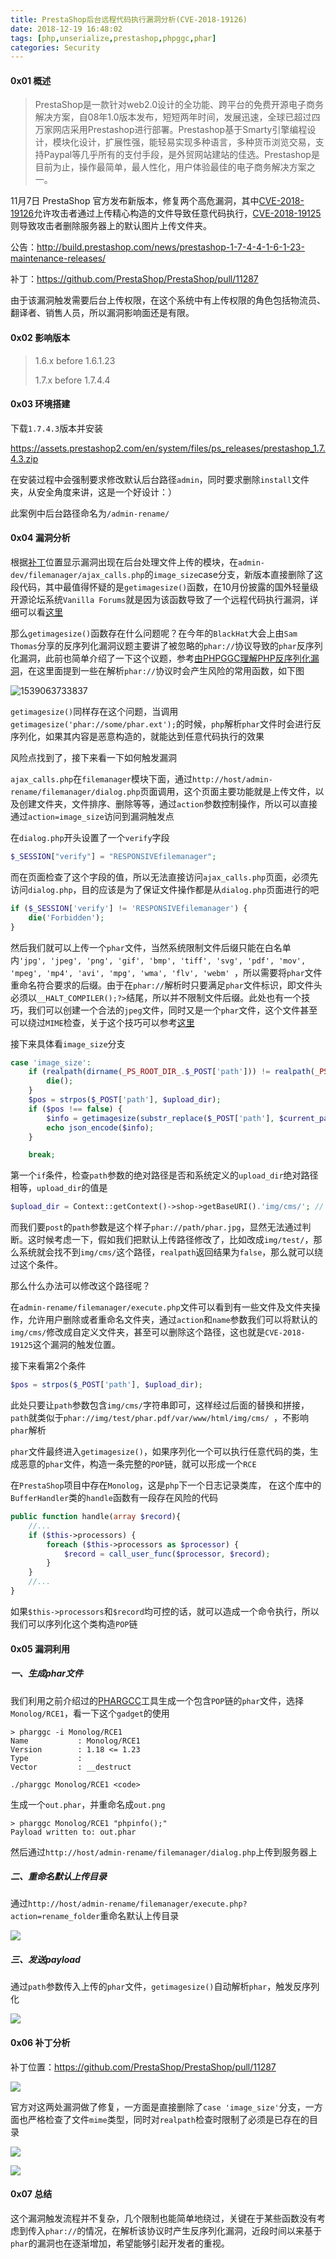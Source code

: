 ```yaml
---
title: PrestaShop后台远程代码执行漏洞分析(CVE-2018-19126)
date: 2018-12-19 16:48:02
tags: [php,unserialize,prestashop,phpggc,phar]
categories: Security
---
```


<script src="https://blog-1252261399.cos-website.ap-beijing.myqcloud.com/pangu.js"></script>

#### 0x01 概述

> PrestaShop是一款针对web2.0设计的全功能、跨平台的免费开源电子商务解决方案，自08年1.0版本发布，短短两年时间，发展迅速，全球已超过四万家网店采用Prestashop进行部署。Prestashop基于Smarty引擎编程设计，模块化设计，扩展性强，能轻易实现多种语言，多种货币浏览交易，支持Paypal等几乎所有的支付手段，是外贸网站建站的佳选。Prestashop是目前为止，操作最简单，最人性化，用户体验最佳的电子商务解决方案之一。 

11月7日 PrestaShop 官方发布新版本，修复两个高危漏洞，其中[CVE-2018-19126](https://nvd.nist.gov/vuln/detail/CVE-2018-19126)允许攻击者通过上传精心构造的文件导致任意代码执行，[CVE-2018-19125](https://nvd.nist.gov/vuln/detail/CVE-2018-19125)则导致攻击者删除服务器上的默认图片上传文件夹。

公告：http://build.prestashop.com/news/prestashop-1-7-4-4-1-6-1-23-maintenance-releases/

补丁：https://github.com/PrestaShop/PrestaShop/pull/11287

由于该漏洞触发需要后台上传权限，在这个系统中有上传权限的角色包括物流员、翻译者、销售人员，所以漏洞影响面还是有限。

#### 0x02 影响版本

> 1.6.x before 1.6.1.23
>
> 1.7.x before 1.7.4.4 

#### 0x03 环境搭建

下载`1.7.4.3`版本并安装

https://assets.prestashop2.com/en/system/files/ps_releases/prestashop_1.7.4.3.zip

在安装过程中会强制要求修改默认后台路径`admin`，同时要求删除`install`文件夹，从安全角度来讲，这是一个好设计：）

此案例中后台路径命名为`/admin-rename/`

#### 0x04 漏洞分析

根据[补丁](https://github.com/PrestaShop/PrestaShop/pull/11287/commits/4c6958f40cf7faa58207a203f3a5523cc8015148)位置显示漏洞出现在后台处理文件上传的模块，在`admin-dev/filemanager/ajax_calls.php`的`image_size`case分支，新版本直接删除了这段代码，其中最值得怀疑的是`getimagesize()`函数，在10月份披露的国外轻量级开源论坛系统`Vanilla Forums`就是因为该函数导致了一个远程代码执行漏洞，详细可以看[这里](https://srcincite.io/blog/2018/10/02/old-school-pwning-with-new-school-tricks-vanilla-forums-remote-code-execution.html)

那么`getimagesize()`函数存在什么问题呢？在今年的`BlackHat`大会上由`Sam Thomas`分享的反序列化漏洞议题主要讲了被忽略的`phar://`协议导致的`phar`反序列化漏洞，此前也简单介绍了一下这个议题，参考[由PHPGGC理解PHP反序列化漏洞](https://kylingit.com/blog/%E7%94%B1phpggc%E7%90%86%E8%A7%A3php%E5%8F%8D%E5%BA%8F%E5%88%97%E5%8C%96%E6%BC%8F%E6%B4%9E/)，在这里面提到一些在解析`phar://`协议时会产生风险的常用函数，如下图

![1539063733837](https://blog-1252261399.cos-website.ap-beijing.myqcloud.com/images/1539063733837.png)

`getimagesize()`同样存在这个问题，当调用`getimagesize('phar://some/phar.ext');`的时候，`php`解析`phar`文件时会进行反序列化，如果其内容是恶意构造的，就能达到任意代码执行的效果 

风险点找到了，接下来看一下如何触发漏洞

`ajax_calls.php`在`filemanager`模块下面，通过`http://host/admin-rename/filemanager/dialog.php`页面调用，这个页面主要功能就是上传文件，以及创建文件夹，文件排序、删除等等，通过`action`参数控制操作，所以可以直接通过`action=image_size`访问到漏洞触发点

在`dialog.php`开头设置了一个`verify`字段

```php
$_SESSION["verify"] = "RESPONSIVEfilemanager";
```

而在页面检查了这个字段的值，所以无法直接访问`ajax_calls.php`页面，必须先访问`dialog.php`，目的应该是为了保证文件操作都是从`dialog.php`页面进行的吧

```php
if ($_SESSION['verify'] != 'RESPONSIVEfilemanager') {
    die('Forbidden');
}
```

然后我们就可以上传一个`phar`文件，当然系统限制文件后缀只能在白名单内`'jpg', 'jpeg', 'png', 'gif', 'bmp', 'tiff', 'svg', 'pdf', 'mov', 'mpeg', 'mp4', 'avi', 'mpg', 'wma', 'flv', 'webm' `，所以需要将`phar`文件重命名符合要求的后缀。由于在`phar://`解析时只要满足`phar`文件标识，即文件头必须以`__HALT_COMPILER();?>`结尾，所以并不限制文件后缀。此处也有一个技巧，我们可以创建一个合法的`jpeg`文件，同时又是一个`phar`文件，这个文件甚至可以绕过`MIME`检查，关于这个技巧可以参考[这里](https://www.nc-lp.com/blog/disguise-phar-packages-as-images)

接下来具体看`image_size`分支

```php
case 'image_size':
    if (realpath(dirname(_PS_ROOT_DIR_.$_POST['path'])) != realpath(_PS_ROOT_DIR_.$upload_dir)) {
        die();
    }
    $pos = strpos($_POST['path'], $upload_dir);
    if ($pos !== false) {
        $info = getimagesize(substr_replace($_POST['path'], $current_path, $pos, strlen($upload_dir)));
        echo json_encode($info);
    }

    break;
```

第一个`if`条件，检查`path`参数的绝对路径是否和系统定义的`upload_dir`绝对路径相等，`upload_dir`的值是

```php
$upload_dir = Context::getContext()->shop->getBaseURI().'img/cms/'; // path from base_url to base of upload folder (with start and final /)
```

而我们要`post`的`path`参数是这个样子`phar://path/phar.jpg`，显然无法通过判断。这时候考虑一下，假如我们把默认上传路径修改了，比如改成`img/test/`，那么系统就会找不到`img/cms/`这个路径，`realpath`返回结果为`false`，那么就可以绕过这个条件。

那么什么办法可以修改这个路径呢？

在`admin-rename/filemanager/execute.php`文件可以看到有一些文件及文件夹操作，允许用户删除或者重命名文件夹，通过`action`和`name`参数我们可以将默认的`img/cms/`修改成自定义文件夹，甚至可以删除这个路径，这也就是`CVE-2018-19125`这个漏洞的触发位置。

接下来看第2个条件

```php
$pos = strpos($_POST['path'], $upload_dir);
```

此处只要让`path`参数包含`img/cms/`字符串即可，这样经过后面的替换和拼接，`path`就类似于`phar://img/test/phar.pdf/var/www/html/img/cms/ `，不影响`phar`解析

`phar`文件最终进入`getimagesize()`，如果序列化一个可以执行任意代码的类，生成恶意的`phar`文件，构造一条完整的`POP`链，就可以形成一个`RCE`

在`PrestaShop`项目中存在`Monolog`，这是`php`下一个日志记录类库， 在这个库中的`BufferHandler`类的`handle`函数有一段存在风险的代码

```php
public function handle(array $record){
    //...
	if ($this->processors) {
    	foreach ($this->processors as $processor) {
        	$record = call_user_func($processor, $record);
    	}
	}
    //...
}
```

如果`$this->processors`和`$record`均可控的话，就可以造成一个命令执行，所以我们可以序列化这个类构造`POP`链

#### 0x05 漏洞利用

##### 一、生成phar文件

我们利用之前介绍过的[PHARGCC](https://github.com/s-n-t/phpggc)工具生成一个包含`POP`链的`phar`文件，选择`Monolog/RCE1`，看一下这个`gadget`的使用

```shell
> pharggc -i Monolog/RCE1
Name           : Monolog/RCE1
Version        : 1.18 <= 1.23
Type           :
Vector         : __destruct

./pharggc Monolog/RCE1 <code>
```

生成一个`out.phar`，并重命名成`out.png`

```shell
> pharggc Monolog/RCE1 "phpinfo();"
Payload written to: out.phar
```

然后通过`http://host/admin-rename/filemanager/dialog.php`上传到服务器上

##### 二、重命名默认上传目录

通过`http://host/admin-rename/filemanager/execute.php?action=rename_folder`重命名默认上传目录

![](https://blog-1252261399.cos-website.ap-beijing.myqcloud.com/images/20181220111941.png)

##### 三、发送payload

通过`path`参数传入上传的`phar`文件，`getimagesize()`自动解析`phar`，触发反序列化

![](https://blog-1252261399.cos-website.ap-beijing.myqcloud.com/images/20181220103714.png)

#### 0x06 补丁分析

补丁位置：https://github.com/PrestaShop/PrestaShop/pull/11287

![](https://blog-1252261399.cos-website.ap-beijing.myqcloud.com/images/20181220105842.png)

官方对这两处漏洞做了修复，一方面是直接删除了`case 'image_size'`分支，一方面也严格检查了文件`mime`类型，同时对`realpath`检查时限制了必须是已存在的目录

![](https://blog-1252261399.cos-website.ap-beijing.myqcloud.com/images/20181220110721.png)

![](https://blog-1252261399.cos-website.ap-beijing.myqcloud.com/images/20181220110815.png)

#### 0x07 总结

这个漏洞触发流程并不复杂，几个限制也能简单地绕过，关键在于某些函数没有考虑到传入`phar://`的情况，在解析该协议时产生反序列化漏洞，近段时间以来基于`phar`的漏洞也在逐渐增加，希望能够引起开发者的重视。



<script>pangu.spacingPage();</script>

